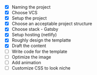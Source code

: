 - [x] Naming the project
- [x] Choose VCS
- [x] Setup the project
- [x] Choose an acceptable project structure
- [x] Choose stack - Gatsby
- [x] Setup hosting (netlify)
- [x] Roughly design the templatte
- [x] Draft the content
- [ ] Write code for the template
- [ ] Optimize the image
- [ ] Add animation
- [ ] Customize CSS to look niche
